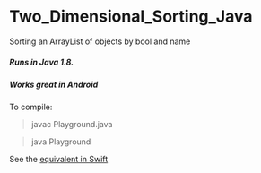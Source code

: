# Two_Dimensional_Sorting_Java
Sorting an ArrayList of objects by bool and name

##### Runs in Java 1.8.
##### Works great in Android

To compile:

> javac Playground.java

> java Playground



See the [equivalent in Swift](https://github.com/mevdev/2d_Sorting_Swift "Swift Compare")